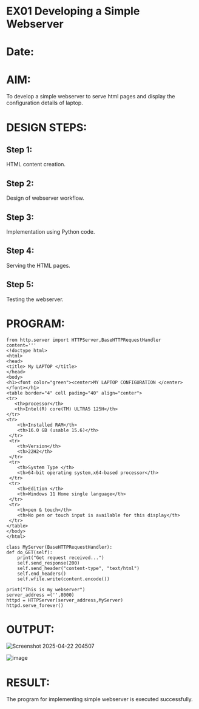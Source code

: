 # EX01 Developing a Simple Webserver

# Date:
# AIM:
To develop a simple webserver to serve html pages and display the configuration details of laptop.

# DESIGN STEPS:
## Step 1:
HTML content creation.

## Step 2:
Design of webserver workflow.

## Step 3:
Implementation using Python code.

## Step 4:
Serving the HTML pages.

## Step 5:
Testing the webserver.

# PROGRAM:

    from http.server import HTTPServer,BaseHTTPRequestHandler
    content='''
    <!doctype html>
    <html>
    <head>
    <title> My LAPTOP </title>
    </head>
    <body>
    <h1><font color="green"><center>MY LAPTOP CONFIGURATION </center></font></h1>
    <table border="4" cell pading="40" align="center">
    <tr>
       <th>processor</th>
       <th>Intel(R) core(TM) ULTRA5 125H</th>
    </tr>
    <tr>
        <th>Installed RAM</th>
        <th>16.0 GB (usable 15.6)</th>
     </tr>
     <tr>
        <th>Version</th>
        <th>22H2</th>
     </tr>
     <tr>
        <th>System Type </th>
        <th>64-bit operating system,x64-based processor</th>
     </tr>
     <tr>
        <th>Edition </th>
        <th>Windows 11 Home single language</th>
     </tr>
     <tr>
        <th>pen & touch</th>
        <th>No pen or touch input is available for this display</th>
     </tr>
    </table>
    </body>
    </html>

    class MyServer(BaseHTTPRequestHandler):
    def do_GET(self):
        print("Get request received...")
        self.send_response(200) 
        self.send_header("content-type", "text/html")       
        self.end_headers()
        self.wfile.write(content.encode())

    print("This is my webserver") 
    server_address =('',8000)
    httpd = HTTPServer(server_address,MyServer)
    httpd.serve_forever()
    
# OUTPUT:
![Screenshot 2025-04-22 204507](https://github.com/user-attachments/assets/673113c4-9c5e-4e00-9be2-9f21afbd545f)

![image](https://github.com/user-attachments/assets/9ded785a-db03-4fe9-bbc5-d2eba20c364b)

# RESULT:
The program for implementing simple webserver is executed successfully.
